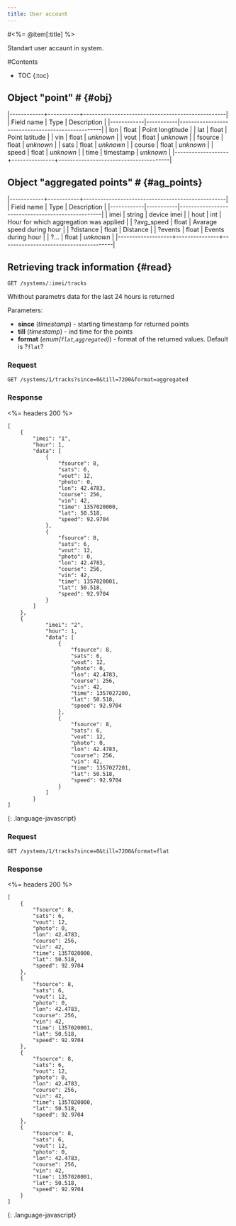 ```yaml
---
title: User account
---
```

#<%= @item[:title] %>

Standart user accaunt in system.

#Contents
* TOC
{:toc}

## Object "point" # {#obj}

|------------+-----------+--------------------------------------------------|
| Field name | Type      |  Description                                     |
|------------|-----------|--------------------------------------------------|
| lon        | float     | Point longtitude                                 |
| lat        | float     | Point latitude                                   |
| vin        | float     | *unknown*                                        |
| vout       | float     | *unknown*                                        |
| fsource    | float     | *unknown*                                        |
| sats       | float     | *unknown*                                        |
| course     | float     | *unknown*                                        |
| speed      | float     | *unknown*                                        |
| time       | timestamp | *unknown*                                        |
|-------------------+---------------+---------------------------------------|

## Object "aggregated points" # {#ag_points}

|------------+-----------+--------------------------------------------------|
| Field name | Type      |  Description                                     |
|------------|-----------|--------------------------------------------------|
| imei       | string    | device imei                                      |
| hout       | int       | Hour for which aggregation was applied           |
| ?avg_speed | float     | Avarage speed during hour                        |
| ?distance  | float     | Distance                                         |
| ?events    | float     | Events during hour                               |
| ?...       | float     | *unknown*                                        |
|-------------------+---------------+---------------------------------------|

## Retrieving track information {#read}

    GET /systems/:imei/tracks


Whithout parametrs data for the last 24 hours is returned

Parameters:

* **since** (_timestamp_) - starting timestamp for returned points
* **till**  (_timestamp_) - ind time for the points
* **format** (_enum(`flat`,`aggregated`)_) - format of the returned values. Default is ?`flat`?

### Request

    GET /systems/1/tracks?since=0&till=7200&format=aggregated

### Response

<%= headers 200 %>
~~~
[
    {
        "imei": "1",
        "hour": 1,
        "data": [
            {
                "fsource": 8,
                "sats": 6,
                "vout": 12,
                "photo": 0,
                "lon": 42.4783,
                "course": 256,
                "vin": 42,
                "time": 1357020000,
                "lat": 50.518,
                "speed": 92.9704
            },
            {
                "fsource": 8,
                "sats": 6,
                "vout": 12,
                "photo": 0,
                "lon": 42.4783,
                "course": 256,
                "vin": 42,
                "time": 1357020001,
                "lat": 50.518,
                "speed": 92.9704
            }
        ]
    },
    {
            "imei": "2",
            "hour": 1,
            "data": [
                {
                    "fsource": 8,
                    "sats": 6,
                    "vout": 12,
                    "photo": 0,
                    "lon": 42.4783,
                    "course": 256,
                    "vin": 42,
                    "time": 1357027200,
                    "lat": 50.518,
                    "speed": 92.9704
                },
                {
                    "fsource": 8,
                    "sats": 6,
                    "vout": 12,
                    "photo": 0,
                    "lon": 42.4783,
                    "course": 256,
                    "vin": 42,
                    "time": 1357027201,
                    "lat": 50.518,
                    "speed": 92.9704
                }
            ]
        }
]
~~~
{: .language-javascript}
### Request

    GET /systems/1/tracks?since=0&till=7200&format=flat

### Response

<%= headers 200 %>
~~~
[
    {
        "fsource": 8,
        "sats": 6,
        "vout": 12,
        "photo": 0,
        "lon": 42.4783,
        "course": 256,
        "vin": 42,
        "time": 1357020000,
        "lat": 50.518,
        "speed": 92.9704
    },
    {
        "fsource": 8,
        "sats": 6,
        "vout": 12,
        "photo": 0,
        "lon": 42.4783,
        "course": 256,
        "vin": 42,
        "time": 1357020001,
        "lat": 50.518,
        "speed": 92.9704
    },
    {
        "fsource": 8,
        "sats": 6,
        "vout": 12,
        "photo": 0,
        "lon": 42.4783,
        "course": 256,
        "vin": 42,
        "time": 1357020000,
        "lat": 50.518,
        "speed": 92.9704
    },
    {
        "fsource": 8,
        "sats": 6,
        "vout": 12,
        "photo": 0,
        "lon": 42.4783,
        "course": 256,
        "vin": 42,
        "time": 1357020001,
        "lat": 50.518,
        "speed": 92.9704
    }
]
~~~
{: .language-javascript}
